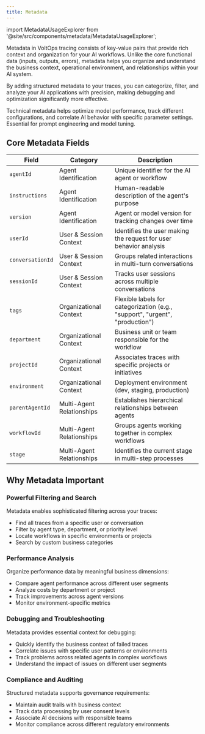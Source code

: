 ```yaml
---
title: Metadata
---
```


import MetadataUsageExplorer from '@site/src/components/metadata/MetadataUsageExplorer';

Metadata in VoltOps tracing consists of key-value pairs that provide rich context and organization for your AI workflows. Unlike the core functional data (inputs, outputs, errors), metadata helps you organize and understand the business context, operational environment, and relationships within your AI system.

By adding structured metadata to your traces, you can categorize, filter, and analyze your AI applications with precision, making debugging and optimization significantly more effective.

<MetadataUsageExplorer />

Technical metadata helps optimize model performance, track different configurations, and correlate AI behavior with specific parameter settings. Essential for prompt engineering and model tuning.

## Core Metadata Fields

| Field            | Category                  | Description                                                                  |
| ---------------- | ------------------------- | ---------------------------------------------------------------------------- |
| `agentId`        | Agent Identification      | Unique identifier for the AI agent or workflow                               |
| `instructions`   | Agent Identification      | Human-readable description of the agent's purpose                            |
| `version`        | Agent Identification      | Agent or model version for tracking changes over time                        |
| `userId`         | User & Session Context    | Identifies the user making the request for user behavior analysis            |
| `conversationId` | User & Session Context    | Groups related interactions in multi-turn conversations                      |
| `sessionId`      | User & Session Context    | Tracks user sessions across multiple conversations                           |
| `tags`           | Organizational Context    | Flexible labels for categorization (e.g., "support", "urgent", "production") |
| `department`     | Organizational Context    | Business unit or team responsible for the workflow                           |
| `projectId`      | Organizational Context    | Associates traces with specific projects or initiatives                      |
| `environment`    | Organizational Context    | Deployment environment (dev, staging, production)                            |
| `parentAgentId`  | Multi-Agent Relationships | Establishes hierarchical relationships between agents                        |
| `workflowId`     | Multi-Agent Relationships | Groups agents working together in complex workflows                          |
| `stage`          | Multi-Agent Relationships | Identifies the current stage in multi-step processes                         |

## Why Metadata Important

### Powerful Filtering and Search

Metadata enables sophisticated filtering across your traces:

- Find all traces from a specific user or conversation
- Filter by agent type, department, or priority level
- Locate workflows in specific environments or projects
- Search by custom business categories

### Performance Analysis

Organize performance data by meaningful business dimensions:

- Compare agent performance across different user segments
- Analyze costs by department or project
- Track improvements across agent versions
- Monitor environment-specific metrics

### Debugging and Troubleshooting

Metadata provides essential context for debugging:

- Quickly identify the business context of failed traces
- Correlate issues with specific user patterns or environments
- Track problems across related agents in complex workflows
- Understand the impact of issues on different user segments

### Compliance and Auditing

Structured metadata supports governance requirements:

- Maintain audit trails with business context
- Track data processing by user consent levels
- Associate AI decisions with responsible teams
- Monitor compliance across different regulatory environments
